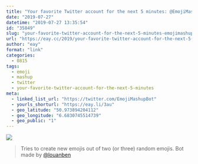 ```yaml
---
title: "Your favorite Twitter account for the next 5 minutes: @EmojiMashupBot"
date: "2019-07-27"
datetime: "2019-07-27 13:35:54"
id: "35849"
slug: "your-favorite-twitter-account-for-the-next-5-minutes-emojimashupbot"
url: "https://eay.cc/2019/your-favorite-twitter-account-for-the-next-5-minutes-emojimashupbot/"
author: "eay"
format: "link"
categories:
  - 0815
tags:
  - emoji
  - mashup
  - twitter
  - your-favorite-twitter-account-for-the-next-5-minutes
meta:
  - linked_list_url: "https://twitter.com/EmojiMashupBot"
  - yourls_shorturl: "https://eay.li/3au"
  - geo_latitude: "50.973894204112"
  - geo_longitude: "6.6830745514739"
  - geo_public: "1"
---
```


![](https://eay.cc/uploads/2019/emojimashupbot.png)

> Tries to create new emojis out of two (or three) random emojis. Bot made by [@louanben](https://twitter.com/louanben)
